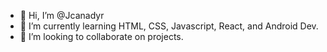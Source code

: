 - 👋 Hi, I’m @Jcanadyr
- 🌱 I’m currently learning HTML, CSS, Javascript, React, and Android Dev.
- 💞️ I’m looking to collaborate on projects.

<!---
Jcanadyr/Jcanadyr is a ✨ special ✨ repository because its `README.md` (this file) appears on your GitHub profile.
You can click the Preview link to take a look at your changes.
--->
